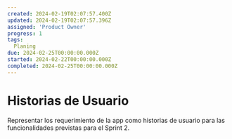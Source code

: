```yaml
---
created: 2024-02-19T02:07:57.400Z
updated: 2024-02-19T02:07:57.396Z
assigned: 'Product Owner'
progress: 1
tags:
  Planing
due: 2024-02-25T00:00:00.000Z
started: 2024-02-22T00:00:00.000Z
completed: 2024-02-25T00:00:00.000Z
---
```


# Historias de Usuario

Representar los requerimiento de la app como historias de usuario para las funcionalidades previstas para el Sprint 2.
